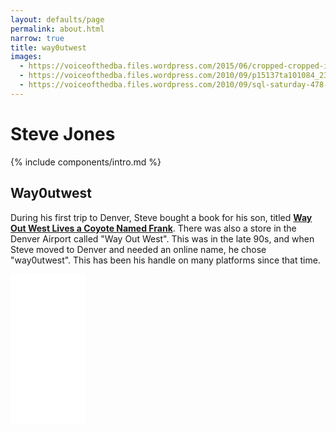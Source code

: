 ```yaml
---
layout: defaults/page
permalink: about.html
narrow: true
title: way0utwest
images:
  - https://voiceofthedba.files.wordpress.com/2015/06/cropped-cropped-imgp4411.jpg
  - https://voiceofthedba.files.wordpress.com/2010/09/p15137ta101084_23.jpg?w=640
  - https://voiceofthedba.files.wordpress.com/2010/09/sql-saturday-478-abq-feb-2016-headshots-0543.jpg?w=640
---
```


# Steve Jones

{% include components/intro.md %}

## Way0utwest

During his first trip to Denver, Steve bought a book for his son, titled [**Way Out West Lives a Coyote Named Frank**](https://amzn.to/2ZA5GWx). There was also a store in the Denver Airport called "Way Out West". This was in the late 90s, and when Steve moved to Denver and needed an online name, he chose "way0utwest". This has been his handle on many platforms since that time.

<iframe style="width:120px;height:240px;" marginwidth="0" marginheight="0" scrolling="no" frameborder="0" src="//ws-na.amazon-adsystem.com/widgets/q?ServiceVersion=20070822&OneJS=1&Operation=GetAdHtml&MarketPlace=US&source=ac&ref=qf_sp_asin_til&ad_type=product_link&tracking_id=way0utwest-20&marketplace=amazon&amp;region=US&placement=014056232X&asins=014056232X&linkId=ac487f84a76f0ad2b07bf96c89eb3b7a&show_border=false&link_opens_in_new_window=false&price_color=333333&title_color=0066c0&bg_color=ffffff">
    </iframe>
